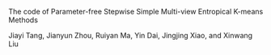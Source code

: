 The code of Parameter-free Stepwise Simple Multi-view Entropical K-means Methods

Jiayi Tang, Jianyun Zhou, Ruiyan Ma, Yin Dai, Jingjing Xiao, and Xinwang Liu
